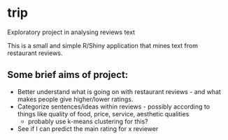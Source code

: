 # trip
Exploratory project in analysing reviews text

This is a small and simple R/Shiny application that mines text from restaurant reviews.

## Some brief aims of project:

* Better understand what is going on with restaurant reviews - and what makes people give higher/lower ratings. 
* Categorize sentences/ideas within reviews - possibly according to things like quality of food, price, service, aesthetic qualities
    - probably use k-means clustering for this?
* See if I can predict the main rating for x reviewer
